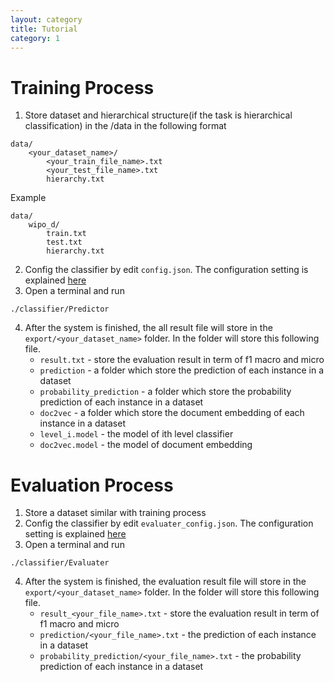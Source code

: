 ```yaml
---
layout: category
title: Tutorial
category: 1
---
```


# Training Process
1. Store dataset and hierarchical structure(if the task is hierarchical classification) in the /data in the following format
~~~~
data/
    <your_dataset_name>/
        <your_train_file_name>.txt
        <your_test_file_name>.txt
        hierarchy.txt
~~~~
Example
~~~~
data/
    wipo_d/
        train.txt
        test.txt
        hierarchy.txt
~~~~
2. Config the classifier by edit `config.json`. The configuration setting is explained [here](/category/3.configuration)
3. Open a terminal and run
~~~~
./classifier/Predictor
~~~~
4. After the system is finished, the all result file will store in the `export/<your_dataset_name>` folder. In the folder will store this following file.
    * `result.txt` - store the evaluation result in term of f1 macro and micro
    * `prediction` - a folder which store the prediction of each instance in a dataset
    * `probability_prediction` - a folder which store the probability prediction of each instance in a dataset
    * `doc2vec` - a folder which store the document embedding of each instance in a dataset
    * `level_i.model` - the model of ith level classifier
    * `doc2vec.model` - the model of document embedding

# Evaluation Process
1. Store a dataset similar with training process
2. Config the classifier by edit `evaluater_config.json`. The configuration setting is explained [here](/category/3.configuration)
3. Open a terminal and run
~~~~
./classifier/Evaluater
~~~~
4. After the system is finished, the evaluation result file will store in the `export/<your_dataset_name>` folder. In the folder will store this following file.
    * `result_<your_file_name>.txt` - store the evaluation result in term of f1 macro and micro
    * `prediction/<your_file_name>.txt` - the prediction of each instance in a dataset
    * `probability_prediction/<your_file_name>.txt` - the probability prediction of each instance in a dataset